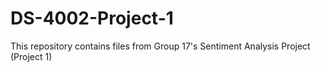 # DS-4002-Project-1
This repository contains files from Group 17's Sentiment Analysis Project (Project 1)
